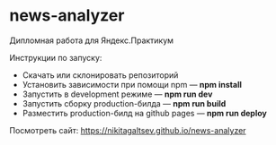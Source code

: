 # news-analyzer
Дипломная работа для Яндекс.Практикум

Инструкции по запуску:
<ul>
  <li>Скачать или склонировать репозиторий</li>
  <li>Установить зависимости при помощи npm — <b>npm install</b></li>
  <li>Запустить в development режиме — <b>npm run dev</b></li>
  <li>Запустить сборку production-билда — <b>npm run build</b></li>
  <li>Разместить production-билд на github pages — <b>npm run deploy</b></li>
</ul>

Посмотреть сайт:
https://nikitagaltsev.github.io/news-analyzer
